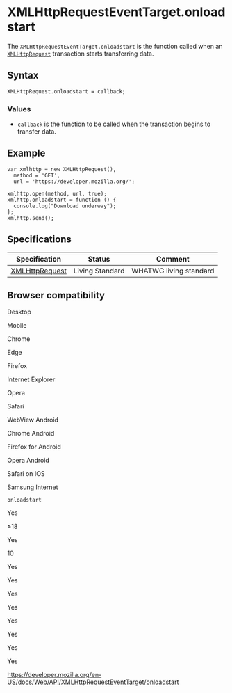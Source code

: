 XMLHttpRequestEventTarget.onloadstart
=====================================

The `XMLHttpRequestEventTarget.onloadstart` is the function called when an [`XMLHttpRequest`](../xmlhttprequest) transaction starts transferring data.

Syntax
------

    XMLHttpRequest.onloadstart = callback;

### Values

-   `callback` is the function to be called when the transaction begins to transfer data.

Example
-------

    var xmlhttp = new XMLHttpRequest(),
      method = 'GET',
      url = 'https://developer.mozilla.org/';

    xmlhttp.open(method, url, true);
    xmlhttp.onloadstart = function () {
      console.log("Download underway");
    };
    xmlhttp.send();

Specifications
--------------

<table><thead><tr class="header"><th>Specification</th><th>Status</th><th>Comment</th></tr></thead><tbody><tr class="odd"><td><a href="https://xhr.spec.whatwg.org/#handler-xhr-onloadstart">XMLHttpRequest</a></td><td><span class="spec-living">Living Standard</span></td><td>WHATWG living standard</td></tr></tbody></table>

Browser compatibility
---------------------

Desktop

Mobile

Chrome

Edge

Firefox

Internet Explorer

Opera

Safari

WebView Android

Chrome Android

Firefox for Android

Opera Android

Safari on IOS

Samsung Internet

`onloadstart`

Yes

≤18

Yes

10

Yes

Yes

Yes

Yes

Yes

Yes

Yes

Yes

<a href="https://developer.mozilla.org/en-US/docs/Web/API/XMLHttpRequestEventTarget/onloadstart" class="_attribution-link">https://developer.mozilla.org/en-US/docs/Web/API/XMLHttpRequestEventTarget/onloadstart</a>
